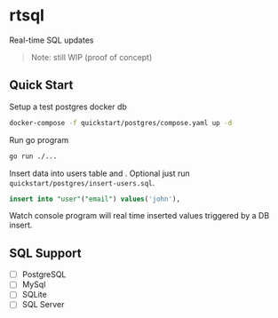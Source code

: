 # rtsql

Real-time SQL updates

> Note: still WIP (proof of concept)

## Quick Start

Setup a test postgres docker db

```bash
docker-compose -f quickstart/postgres/compose.yaml up -d
```

Run go program

```bash
go run ./...
```

Insert data into users table and . Optional just run `quickstart/postgres/insert-users.sql`.

```sql
insert into "user"("email")	values('john'),
```

Watch console program will real time inserted values triggered by a DB insert.

## SQL Support

- [ ] PostgreSQL
- [ ] MySql
- [ ] SQLite
- [ ] SQL Server
